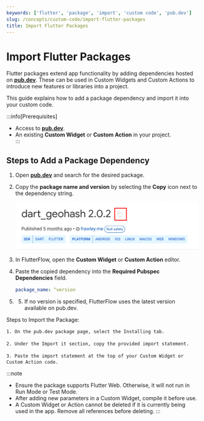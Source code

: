 ```yaml
---
keywords: ['flutter', 'package', 'import', 'custom code', 'pub.dev']
slug: /concepts/custom-code/import-flutter-packages
title: Import Flutter Packages
---
```


# Import Flutter Packages

Flutter packages extend app functionality by adding dependencies hosted on **[pub.dev](https://pub.dev)**. These can be used in Custom Widgets and Custom Actions to introduce new features or libraries into a project.  

This guide explains how to add a package dependency and import it into your custom code.  

:::info[Prerequisites]
- Access to **[pub.dev](https://pub.dev)**.  
- An existing **Custom Widget** or **Custom Action** in your project.  
:::

## Steps to Add a Package Dependency

1. Open **[pub.dev](https://pub.dev)** and search for the desired package.  
2. Copy the **package name and version** by selecting the **Copy** icon next to the dependency string.  

   ![](imgs/20250430121358899145.png)  

3. In FlutterFlow, open the **Custom Widget** or **Custom Action** editor.  
4. Paste the copied dependency into the **Required Pubspec Dependencies** field.  
   ```yaml
   package_name: ^version
5. 5. If no version is specified, FlutterFlow uses the latest version available on pub.dev.

Steps to Import the Package:

    1. On the pub.dev package page, select the Installing tab.

    2. Under the Import it section, copy the provided import statement.

    3. Paste the import statement at the top of your Custom Widget or Custom Action code.

:::note
- Ensure the package supports Flutter Web. Otherwise, it will not run in Run Mode or Test Mode.
- After adding new parameters in a Custom Widget, compile it before use.
- A Custom Widget or Action cannot be deleted if it is currently being used in the app. Remove all references before deleting.
:::
